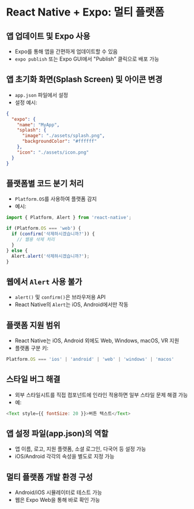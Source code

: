 # React Native + Expo: 멀티 플랫폼

## 앱 업데이트 및 Expo 사용
- Expo를 통해 앱을 간편하게 업데이트할 수 있음
- `expo publish` 또는 Expo GUI에서 "Publish" 클릭으로 배포 가능

## 앱 초기화 화면(Splash Screen) 및 아이콘 변경
- `app.json` 파일에서 설정
- 설정 예시:
```json
{
  "expo": {
    "name": "MyApp",
    "splash": {
      "image": "./assets/splash.png",
      "backgroundColor": "#ffffff"
    },
    "icon": "./assets/icon.png"
  }
}
```

## 플랫폼별 코드 분기 처리
- `Platform.OS`를 사용하여 플랫폼 감지
- 예시:
```js
import { Platform, Alert } from 'react-native';

if (Platform.OS === 'web') {
  if (confirm('삭제하시겠습니까?')) {
    // 웹용 삭제 처리
  }
} else {
  Alert.alert('삭제하시겠습니까?');
}
```

## 웹에서 `Alert` 사용 불가
- `alert()` 및 `confirm()`은 브라우저용 API
- React Native의 `Alert`는 iOS, Android에서만 작동

## 플랫폼 지원 범위
- React Native는 iOS, Android 외에도 Web, Windows, macOS, VR 지원
- 플랫폼 구분 키:
```js
Platform.OS === 'ios' | 'android' | 'web' | 'windows' | 'macos'
```

## 스타일 버그 해결
- 외부 스타일시트를 직접 컴포넌트에 인라인 적용하면 일부 스타일 문제 해결 가능
- 예:
```js
<Text style={{ fontSize: 20 }}>버튼 텍스트</Text>
```

## 앱 설정 파일(app.json)의 역할
- 앱 이름, 로고, 지원 플랫폼, 소셜 로그인, 다국어 등 설정 가능
- iOS/Android 각각의 속성을 별도로 지정 가능

## 멀티 플랫폼 개발 환경 구성
- Android/iOS 시뮬레이터로 테스트 가능
- 웹은 Expo Web을 통해 바로 확인 가능